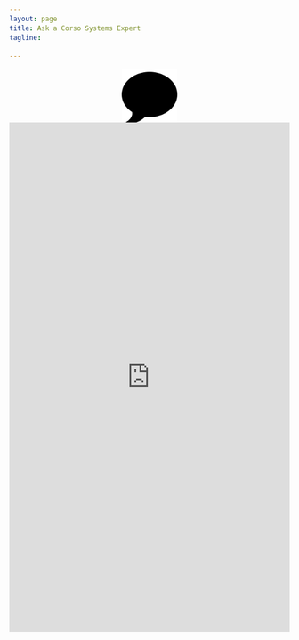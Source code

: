 ```yaml
---
layout: page
title: Ask a Corso Systems Expert
tagline: 

---
```



<body>


<img style="margin-left:auto; margin-right:auto; display:block;margin-bottom:-20px;" src="img/chat.svg" height="100px" width="100px">

<!--Javascript-->

<script src="http://code.jquery.com/jquery-latest.min.js"></script>
<script src="http://ajax.googleapis.com/ajax/libs/jquery/1.10.2/jquery.min.js"></script>﻿
<script src="js/bootstrap.js"></script>
<iframe id="JotFormIFrame" onload="window.parent.scrollTo(0,0)" allowtransparency="true" src="http://form.jotform.us/form/51005564170142" frameborder="0" style="width:100%; height:916px; border:none;" scrolling="no"></iframe>
<script type="text/javascript">window.handleIFrameMessage = function(e) {var args = e.data.split(":");var iframe = document.getElementById("JotFormIFrame");if (!iframe)return;switch (args[0]) {case "scrollIntoView":iframe.scrollIntoView();break;case "setHeight":iframe.style.height = args[1] + "px";break;case "collapseErrorPage":if (iframe.clientHeight > window.innerHeight) {iframe.style.height = window.innerHeight + "px";}break;case "reloadPage":window.location.reload();break;}};if (window.addEventListener) {window.addEventListener("message", handleIFrameMessage, false);} else if (window.attachEvent) {window.attachEvent("onmessage", handleIFrameMessage);}</script>
</body>
